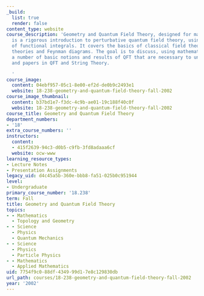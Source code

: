 ```yaml
---
_build:
  list: true
  render: false
content_type: website
course_description: 'Geometry and Quantum Field Theory, designed for mathematicians,
  is a rigorous introduction to perturbative quantum field theory, using the language
  of functional integrals. It covers the basics of classical field theory, free quantum
  theories and Feynman diagrams. The goal is to discuss, using mathematical language,
  a number of basic notions and results of QFT that are necessary to understand talks
  and papers in QFT and String Theory.

  '
course_image:
  content: 04ebf957-05c1-8e00-ef2d-de0b9c2493e1
  website: 18-238-geometry-and-quantum-field-theory-fall-2002
course_image_thumbnail:
  content: b37bd1e7-f3dc-4c9b-ae01-19c188f40c0f
  website: 18-238-geometry-and-quantum-field-theory-fall-2002
course_title: Geometry and Quantum Field Theory
department_numbers:
- '18'
extra_course_numbers: ''
instructors:
  content:
  - 415f2639-94c3-d0b5-c9fb-3fd8adaaa6cf
  website: ocw-www
learning_resource_types:
- Lecture Notes
- Presentation Assignments
legacy_uid: d4c45a5b-360e-bbb8-fa51-025b0c951944
level:
- Undergraduate
primary_course_number: '18.238'
term: Fall
title: Geometry and Quantum Field Theory
topics:
- - Mathematics
  - Topology and Geometry
- - Science
  - Physics
  - Quantum Mechanics
- - Science
  - Physics
  - Particle Physics
- - Mathematics
  - Applied Mathematics
uid: 7754f9c0-88df-4349-99d1-7e8c129830db
url_path: courses/18-238-geometry-and-quantum-field-theory-fall-2002
year: '2002'
---
```

